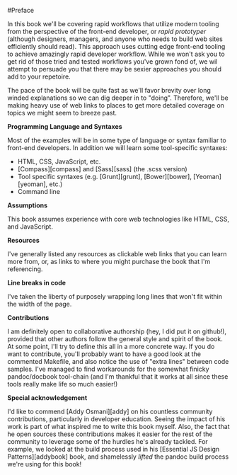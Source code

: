 
#Preface

In this book we'll be covering rapid workflows that utilize modern tooling from the perspective of the front-end developer, or _rapid prototyper_ (although designers, managers, and anyone who needs to build web sites efficiently should read). This approach uses cutting edge front-end tooling to achieve amazingly rapid developer workflow. While we won't ask you to get rid of those tried and tested workflows you've grown fond of, we wil attempt to persuade you that there may be sexier approaches you should add to your repetoire.

The pace of the book will be quite fast as we'll favor brevity over long winded explanations so we can dig deeper in to "doing". Therefore, we'll be making heavy use of web links to places to get more detailed coverage on topics we might seem to breeze past.

**Programming Language and Syntaxes**

Most of the examples will be in some type of language or syntax familiar to front-end developers. In addition we will learn some tool-specific syntaxes:

* HTML, CSS, JavaScript, etc.
* [Compass][compass] and [Sass][sass] (the .scss version)
* Tool specific syntaxes (e.g. [Grunt][grunt], [Bower][bower], [Yeoman][yeoman], etc.)
* Command line

**Assumptions**

This book assumes experience with core web technologies like HTML, CSS, and JavaScript.

**Resources**

I've generally listed any resources as clickable web links that you can learn more from, or, as links to where you might purchase the book that I'm referencing.

**Line breaks in code**

I've taken the liberty of purposely wrapping long lines that won't fit within the width of the page.

**Contributions**

I am definitely open to collaborative authorship (hey, I did put it on github!), provided that other authors follow the general style and spirit of the book. At some point, I'll try to define this all in a more concrete way. If you do want to contribute, you'll probably want to have a good look at the commented Makefile, and also notice the use of "extra lines" between code samples. I've managed to find workarounds for the somewhat finicky pandoc/docbook tool-chain (and I'm thankful that it works at all since these tools really make life so much easier!)

**Special acknowledgement**

I'd like to commend [Addy Osmani][addy] on his countless community contributions, particularly in developer education. Seeing the impact of his work is part of what inspired me to write this book myself. Also, the fact that he open sources these contributions makes it easier for the rest of the community to leverage some of the hurdles he's already tackled. For example, we looked at the build process used in his [Essential JS Design Patterns][addybook] book, and shamelessly _lifted_ the pandoc build process we're using for this book!
